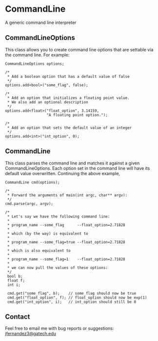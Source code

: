 # CommandLine

A generic command line interpreter

## CommandLineOptions

This class allows you to create command line options that are settable
via the command line. For example:

    CommandLineOptions options;
     
    /*
     * Add a boolean option that has a default value of false
     */
    options.add<bool>("some_flag", false);
     
    /*
     * Add an option that initializes a floating point value.
     * We also add an optional description
     */
    options.add<float>("float_option", 3.14159,
                       "A floating point option.");
     
    /*
     * Add an option that sets the default value of an integer
     */
	options.add<int>("int_option", 0);

## CommandLine

This class parses the command line and matches it against a given
CommandLineOptions. Each option set in the command line will have its
default value overwritten. Continuing the above example,

    CommandLine cmd(options);
     
    /*
     * Forward the arguments of main(int argc, char** argv):
     */
    cmd.parse(argc, argv);
     
    /*
     * Let's say we have the following command line:
     *
     * program_name --some_flag      --float_option=2.71828
     *
     * which (by the way) is equivalent to 
     *
     * program_name --some_flag=true --float_option=2.71828
     *
     * which is also equivalent to
     *
     * program_name --some_flag=1    --float_option=2.71828
     *
     * we can now pull the values of these options:
     */
     bool b;
     float f;
     int i;
     
     cmd.get("some_flag", b);    // some_flag should now be true
     cmd.get("float_option", f); // float_option should now be exp(1)
     cmd.get("int_option", i);   // int_option should still be 0

## Contact

Feel free to email me with bug reports or suggestions:
jfernandez3@gatech.edu
